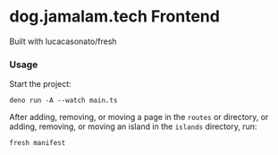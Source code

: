 # dog.jamalam.tech Frontend

Built with lucacasonato/fresh

### Usage

Start the project:

```
deno run -A --watch main.ts
```

After adding, removing, or moving a page in the `routes` or directory, or
adding, removing, or moving an island in the `islands` directory, run:

```
fresh manifest
```

